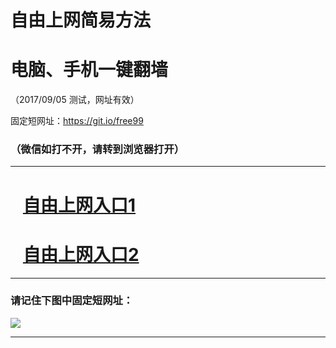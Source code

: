 ﻿# 自由上网简易方法

# 电脑、手机一键翻墙

（2017/09/05 测试，网址有效）

固定短网址：https://git.io/free99

### （微信如打不开，请转到浏览器打开）


***





# &nbsp;&nbsp; <a href="http://ft3097611623.fwq-tz1001.xyz/fwqtz01.html?t=090500127134 " target="_blank">自由上网入口1</a>
# &nbsp;&nbsp; <a href="http://ft2521227176.fwq-tz1002.xyz/fwqtz02.html?t=09050012089 " target="_blank">自由上网入口2</a>
***

### 请记住下图中固定短网址：

<img src="https://s3-us-west-2.amazonaws.com/fwq-1001/yjfq-20170905okok.png" /> 


***


